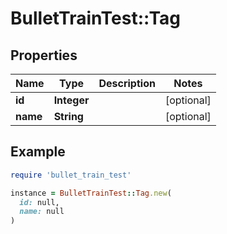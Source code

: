 # BulletTrainTest::Tag

## Properties

| Name | Type | Description | Notes |
| ---- | ---- | ----------- | ----- |
| **id** | **Integer** |  | [optional] |
| **name** | **String** |  | [optional] |

## Example

```ruby
require 'bullet_train_test'

instance = BulletTrainTest::Tag.new(
  id: null,
  name: null
)
```

